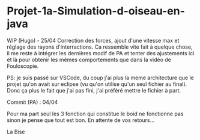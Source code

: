 # Projet-1a-Simulation-d-oiseau-en-java

WIP (Hugo) - 25/04
Correction des forces, ajout d'une vitesse max et réglage des rayons d'interractions.
Ca ressemble vite fait à quelque chose, il me reste à intégrer les dernières modif de PA et tenter des ajustements ici et là pour obtenir les mêmes comportements que dans la vidéo de Fouloscopie.

PS: je suis passé sur VSCode, du coup j'ai plus la meme architecture que le projet qu'on avait sur eclipse (vu qu'on utilise qu'un seul fichier au final). Donc ça plus le fait que j'ai pas fini, j'ai préféré mettre le fichier à part.

Commit (PA) : 04/04

Pour ma part seul les 3 fonction qui constitue le boid ne fonctionne pas sinon je pense que tout est bon.
En attente de vos retours...

La Bise

